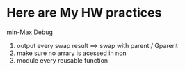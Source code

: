 # Here are My HW practices
min-Max Debug
1. output every swap result ==> swap with parent / Gparent
2. make sure no arrary is acessed in non
3. module every reusable function
